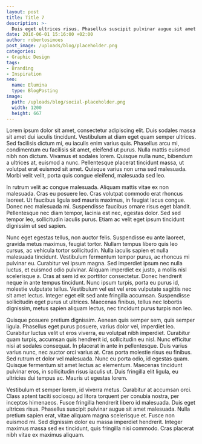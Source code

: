 ```yaml
---
layout: post
title: Title 7
description: >-
  Duis eget ultrices risus. Phasellus suscipit pulvinar augue sit amet malesuada. Nulla pretium sapien erat, vitae aliquam magna scelerisque et.
date: 2016-06-01 15:16:00 +02:00
author: robertosimoes
post_image: /uploads/blog/placeholder.png
categories:
- Graphic Design
tags:
- Branding
- Inspiration
seo:
  name: Elumina
  type: BlogPosting
image:
  path: /uploads/blog/social-placeholder.png
  width: 1200
  height: 667
---
```


Lorem ipsum dolor sit amet, consectetur adipiscing elit. Duis sodales massa sit amet dui iaculis tincidunt. Vestibulum at diam eget quam semper ultrices. Sed facilisis dictum mi, eu iaculis enim varius quis. Phasellus arcu mi, condimentum eu facilisis sit amet, eleifend ut purus. Nulla mattis euismod nibh non dictum. Vivamus et sodales lorem. Quisque nulla nunc, bibendum a ultrices at, euismod a nunc. Pellentesque placerat tincidunt massa, ut volutpat erat euismod sit amet. Quisque varius non urna sed malesuada. Morbi velit velit, porta quis congue eleifend, malesuada sed leo.

In rutrum velit ac congue malesuada. Aliquam mattis vitae ex non malesuada. Cras eu posuere leo. Cras volutpat commodo erat rhoncus laoreet. Ut faucibus ligula sed mauris maximus, in feugiat lacus congue. Donec nec malesuada mi. Suspendisse faucibus ornare risus eget blandit. Pellentesque nec diam tempor, lacinia est nec, egestas dolor. Sed sed tempor leo, sollicitudin iaculis purus. Etiam ac velit eget ipsum tincidunt dignissim ut sed sapien.

Nunc eget egestas tellus, non auctor felis. Suspendisse eu ante laoreet, gravida metus maximus, feugiat tortor. Nullam tempus libero quis leo cursus, ac vehicula tortor sollicitudin. Nulla iaculis sapien et nulla malesuada tincidunt. Vestibulum fermentum tempor purus, ac rhoncus mi pulvinar eu. Curabitur vel ipsum magna. Sed imperdiet ipsum nec nulla luctus, et euismod odio pulvinar. Aliquam imperdiet ex justo, a mollis nisl scelerisque a. Cras at sem id ex porttitor consectetur. Donec hendrerit neque in ante tempus tincidunt. Nunc ipsum turpis, porta eu purus id, molestie vulputate tellus. Vestibulum vel est vel eros vulputate sagittis nec sit amet lectus. Integer eget elit sed ante fringilla accumsan. Suspendisse sollicitudin eget purus ut ultrices. Maecenas finibus, tellus nec lobortis dignissim, metus sapien aliquam lectus, nec tincidunt purus turpis non leo.

Quisque posuere pretium dignissim. Aenean quis semper sem, quis semper ligula. Phasellus eget purus posuere, varius dolor vel, imperdiet leo. Curabitur luctus velit ut eros viverra, eu volutpat nibh imperdiet. Curabitur quam turpis, accumsan quis hendrerit id, sollicitudin eu nisl. Nunc efficitur nisi at sodales consequat. In placerat in ante in pellentesque. Duis varius varius nunc, nec auctor orci varius at. Cras porta molestie risus eu finibus. Sed rutrum et dolor vel malesuada. Nunc eu porta odio, id egestas quam. Quisque fermentum sit amet lectus ac elementum. Maecenas tincidunt pulvinar eros, in sollicitudin risus iaculis ut. Duis fringilla elit ligula, eu ultricies dui tempus ac. Mauris ut egestas lorem.

Vestibulum et semper lorem, id viverra metus. Curabitur at accumsan orci. Class aptent taciti sociosqu ad litora torquent per conubia nostra, per inceptos himenaeos. Fusce fringilla hendrerit libero id malesuada. Duis eget ultrices risus. Phasellus suscipit pulvinar augue sit amet malesuada. Nulla pretium sapien erat, vitae aliquam magna scelerisque et. Fusce non euismod mi. Sed dignissim dolor eu massa imperdiet hendrerit. Integer maximus massa sed ex tincidunt, quis fringilla nisi commodo. Cras placerat nibh vitae ex maximus aliquam.
